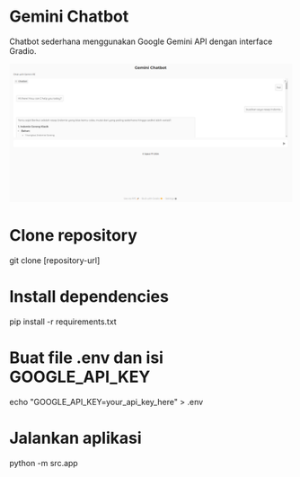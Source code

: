 # Gemini Chatbot
Chatbot sederhana menggunakan Google Gemini API dengan interface Gradio.

![Screenshot](img/ss1.png)

# Clone repository
git clone [repository-url]

# Install dependencies
pip install -r requirements.txt

# Buat file .env dan isi GOOGLE_API_KEY
echo "GOOGLE_API_KEY=your_api_key_here" > .env

# Jalankan aplikasi
python -m src.app